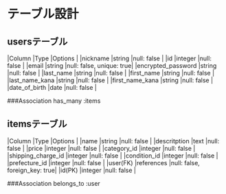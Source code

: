 # テーブル設計

## usersテーブル

|Column                |Type         |Options                  |
|nickname              |string       |null: false              |
|id                    |integer      |null: false              |
|email                 |string       |null: false, unique: true|
|encrypted_password    |string       |null: false              |
|last_name             |string       |null: false              |
|first_name            |string       |null: false              |
|last_name_kana        |string       |null: false              |
|first_name_kana       |string       |null: false              |
|date_of_birth         |date         |null: false              |

###Association
has_many :items


## itemsテーブル

|Column                |Type         |Options                       |
|name                  |string       |null: false                   |
|descritption          |text         |null: false                   |
|price                 |integer      |null: false                   |
|category_id           |integer      |null: false                   |
|shipping_charge_id    |integer      |null: false                   |
|condition_id          |integer      |null: false                   |
|prefecture_id         |integer      |null: false                   |
|user(FK)              |references   |null: false, foreign_key: true|
|id(PK)                |integer      |null: false                   |

###Association
belongs_to :user